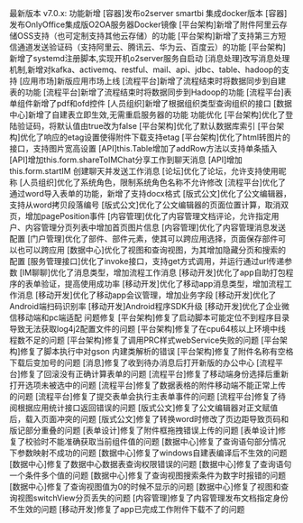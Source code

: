 最新版本 v7.0.x:
功能新增
[容器]发布o2server smartbi 集成docker版本
[容器]发布OnlyOffice集成版O2OA服务器Docker镜像
[平台架构]新增了附件阿里云存储OSS支持（也可定制支持其他云存储）的功能
[平台架构]新增了支持第三方短信通道发送验证码（支持阿里云、腾讯云、华为云、百度云）的功能
[平台架构]新增了systemd注册脚本,实现开机o2server服务自启动
[消息处理]改写消息处理机制,新增对kafka、activemq、restful、mail、api、jdbc、table、hadoop的支持
[应用市场]新版应用市场上线
[流程平台]新增了流程结束时将数据同步到自建表的功能
[流程平台]新增了流程结束时将数据同步到Hadoop的功能
[流程平台]表单组件新增了pdf和ofd控件
[人员组织]新增了根据组织类型查询组织的接口
[数据中心]新增了自建表立即生效,无需重启服务器的功能
功能优化
[平台架构]优化了登陆验证码，将默认值由true改为false
[平台架构]优化了默认数据库索引
[平台架构]优化了响应的etag设置使得附件下载支持etag
[平台架构]优化了html转图片的接口，支持图片宽高设置
[API]this.Table增加了addRow方法以支持单条插入
[API]增加this.form.shareToIMChat分享工作到聊天消息
[API]增加this.form.startIM 创建聊天并发送工作消息
[论坛]优化了论坛，允许支持使用昵称
[人员组织]优化了系统角色，限制系统角色名称不允许修改
[流程平台]优化了通过word导入表单的功能，新增了支持docx格式
[版式公文]优化了公文编辑器，支持从word拷贝段落编号
[版式公文]优化了公文编辑器的页面位置计算，取消双页，增加pagePosition事件
[内容管理]优化了内容管理文档评论，允许指定用户、内容管理分页列表中增加首页图片信息
[内容管理]优化了内容管理消息发送配置
[门户管理]优化了部件、部件元素，使其可以跨应用选择，页面保存部件可以也可以跨应用
[数据中心]优化了视图和查询视图，为其增加隐藏分页和搜索的配置
[服务管理接口]优化了invoke接口，支持get方式调用，并运行通过url传递参数
[IM聊聊]优化了消息类型，增加流程工作消息
[移动开发]优化了app自助打包程序的表单验证，提高使用成功率
[移动开发]优化了移动app消息类型，增加流程工作消息
[移动开发]优化了移动app会议管理，增加业务字段
[移动开发]优化了Android端扫码识别率
[移动开发]Android程序SDK升级
[移动开发]优化了企业微信移动端和pc端适配
问题修复
[平台架构]修复了启动脚本可能定位不到程序目录导致无法获取log4j2配置文件的问题
[平台架构]修复了在cpu64核以上环境中线程数不足的问题
[平台架构]修复了调用PRC样式webService失败的问题
[平台架构]修复了脚本执行中对gson 内建类解析的错误
[平台架构]修复了附件名称有空格下载后变加号的问题
[消息]修复了收到待办消息后打开新版的办公中心
[流程平台]修复了回滚没有正确计算表单的问题
[流程平台]修复了移动端身份选择后重新打开选项未被选中的问题
[流程平台]修复了数据表格的附件移动端不能正常上传的问题
[流程平台]修复了提交表单会执行主表单事件的问题
[流程平台]修复了待阅根据应用统计接口返回错误的问题
[版式公文]修复了公文编辑器对正文赋值后，载入页面冲突的问题
[版式公文]修复了转换word时修改了页边距导致页码和版记部分重叠的问题
[表单设计]修复了附件框拖拽错误上传的问题
[表单设计]修复了校验时不能准确获取当前组件值的问题
[数据中心]修复了查询语句部分情况下参数映射不成功的问题
[数据中心]修复了windows自建表编译后不生效的问题
[数据中心]修复了数据中心数据表查询权限错误的问题
[数据中心]修复了查询语句一个条件多个值的问题
[数据中心]修复了查询视图搜索条件为数字时报错的问题
[数据中心]修复了查询视图值为0的时候不显示的问题
[数据中心]修复了视图和查询视图switchView分页丢失的问题
[内容管理]修复了内容管理发布文档指定身份不生效的问题
[移动开发]修复了app已完成工作附件下载不了的问题
